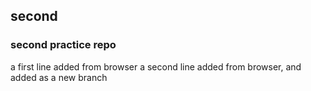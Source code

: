 ## second
### second practice repo
a first line added from browser
a second line added from browser, and added as a new branch
